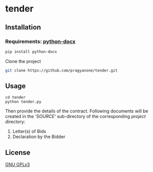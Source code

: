 # tender

## Installation
### Requirements: [python-docx](https://python-docx.readthedocs.io/en/latest/)
 ```bash
 pip install python-docx
 ```
Clone the project
```bash
git clone https://github.com/pragyanone/tender.git
```

## Usage
```
cd tender
python tender.py
```
Then provide the details of the contract.
Following documents will be created in the *'SOURCE'* sub-directory of the corresponding *project* directory:
1. Letter(s) of Bids
2. Declaration by the Bidder

## License
[GNU GPLv3](https://choosealicense.com/licenses/gpl-3.0/)
